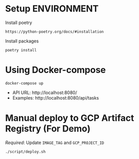 # Setup ENVIRONMENT
Install poetry
```
https://python-poetry.org/docs/#installation
```

Install packages
```
poetry install
```

# Using Docker-compose
```
docker-compose up
```
- API URL: http://localhost:8080/
- Examples: http://localhost:8080/api/tasks

# Manual deploy to GCP Artifact Registry (For Demo)

*Required*: Update `IMAGE_TAG` and `GCP_PROJECT_ID`
```
./script/deploy.sh
```